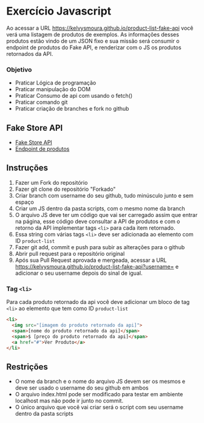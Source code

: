 # Exercício Javascript

Ao acessar a URL https://kelvysmoura.github.io/product-list-fake-api você verá uma listagem de produtos de exemplos. As informações desses produtos estão vindo de um JSON fixo e sua missão será consumir o endpoint de produtos do Fake API, e renderizar com o JS os produtos retornados da API.

### Objetivo
- Praticar Lógica de programação
- Praticar manipulação do DOM
- Praticar Consumo de api com usando o fetch()
- Praticar comando git
- Praticar criação de branches e fork no github

## Fake Store API

- [Fake Store API](https://fakestoreapi.com)
- [Endpoint de produtos](https://fakestoreapi.com/products)

## Instruções

1. Fazer um Fork do repositório
2. Fazer git clone do repositório "Forkado"
3. Criar branch com username do seu github, tudo minúsculo junto e sem espaço
4. Criar um JS dentro da pasta scripts, com o mesmo nome da branch
5. O arquivo JS deve ter um código que vai ser carregado assim que entrar na página, esse código deve consultar a API de produtos e com o retorno da API implementar tags `<li>` para cada item retornado.  
6. Essa string com várias tags `<li>` deve ser adicionada ao elemento com ID `product-list`
7. Fazer git add, commit e push para subir as alterações para o github
8. Abrir pull request para o repositório original
9. Após sua Pull Request aprovada e mergeada, acessar a URL https://kelvysmoura.github.io/product-list-fake-api?username= e adicionar o seu username depois do sinal de igual.

### Tag `<li>`
Para cada produto retornado da api você deve adicionar um bloco de tag `<li>` ao elemento que tem como ID `product-list`
```html
<li>
  <img src="[imagem do produto retornado da api]">
  <span>[nome do produto retornado da api]</span>
  <span>$ [preço do produto retornado da api]</span>
  <a href="#">Ver Produto</a>
</li>
```

## Restrições
- O nome da branch e o nome do arquivo JS devem ser os mesmos e deve ser usado o username do seu github em ambos
- O arquivo index.html pode ser modificado para testar em ambiente localhost mas não pode ir junto no commit.
- O único arquivo que você vai criar será o script com seu username dentro da pasta scripts
